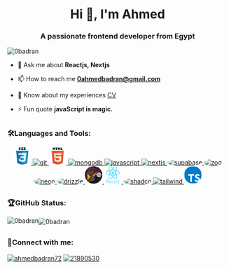 <h1 align="center">Hi 👋, I'm Ahmed</h1>
<h3 align="center">A passionate frontend developer from Egypt</h3>

<p align="left"> <img src="https://komarev.com/ghpvc/?username=0badran&label=Profile%20views&color=0e75b6&style=plastic" alt="0badran" /> </p>

- 💬 Ask me about **Reactjs, Nextjs**

- 📫 How to reach me **0ahmedbadran@gmail.com**

- 📄 Know about my experiences <a target='_blank' href='https://1drv.ms/b/c/cad9da7535afdd0c/EUTz3kRx1IlAnmmLk8P0aTMByazmjA8C08QEfc2oA7aucw?e=7vyYI6'>CV</a>

- ⚡ Fun quote **javaScript is magic.**


## <h3 align="left">🛠️Languages and Tools:</h3>
<div align="center">
  <a href="https://www.w3schools.com/css/" target="_blank" rel="noreferrer">
    <img
      src="https://raw.githubusercontent.com/devicons/devicon/master/icons/css3/css3-original-wordmark.svg"
      alt="css3"
      width="40"
      height="40"
    />
  </a>
  <a href="https://git-scm.com/" target="_blank" rel="noreferrer">
    <img
      src="https://www.vectorlogo.zone/logos/git-scm/git-scm-icon.svg"
      alt="git"
      width="40"
      height="40"
    />
  </a>
  <a href="https://www.w3.org/html/" target="_blank" rel="noreferrer">
    <img
      src="https://raw.githubusercontent.com/devicons/devicon/master/icons/html5/html5-original-wordmark.svg"
      alt="html5"
      width="40"
      height="40"
    />
  </a>
  <a href="https://mongodb.com/" target="_blank" rel="noreferrer">
    <img
      src="https://www.vectorlogo.zone/logos/mongodb/mongodb-icon.svg"
      alt="mongodb"
      width="40"
      height="40"
    />
  </a>
  <a
    href="https://developer.mozilla.org/en-US/docs/Web/JavaScript"
    target="_blank"
    rel="noreferrer"
  >
    <img
      src="https://www.globalcloudteam.com/wp-content/uploads/2023/08/javascript.webp"
      alt="javascript"
      width="40"
      height="40"
    /> </a
  ><a href="https://nextjs.org/" target="_blank" rel="noreferrer">
    <img
      src="https://uxwing.com/wp-content/themes/uxwing/download/brands-and-social-media/nextjs-icon.png"
      alt="nextjs"
      width="40"
      height="40"
    />
  </a>
  <a href="https://supabase.com/" target="_blank" rel="noreferrer">
    <img
      src="https://opensourcealternatives.org/images/supabase.webp"
      alt="supabase"
      width="40"
      height="40"
      style="border-radius: 50%"
    />
  </a>
  <a href="https://zod.dev/" target="_blank" rel="noreferrer">
    <img
      src="https://files.svgcdn.io/logos/zod.png"
      alt="zod"
      width="40"
      height="40"
      style="border-radius: 50%"
    />
  </a>
  <a href="https://neon.com/" target="_blank" rel="noreferrer">
    <img
      src="https://neon.com/favicon/favicon.png"
      alt="neon"
      width="40"
      height="40"
      style="border-radius: 50%"
    />
  </a>
  <a href="https://orm.drizzle.team/" target="_blank" rel="noreferrer">
    <img
      src="https://images.opencollective.com/drizzle-orm/9405e48/logo/256.png"
      alt="drizzle"
      width="40"
      height="40"
      style="border-radius: 50%"
    />
  </a>
  <a href="https://zustand-demo.pmnd.rs" target="_blank" rel="noreferrer">
    <img
      src="https://raw.githubusercontent.com/github/explore/990a9efe0b9529eca38ca9e081bc7a97b18dff45/topics/zustand/zustand.png"
      alt="zustand"
      width="40"
      height="40"
      style="border-radius: 50%"
    />
  </a>
  <a href="https://reactjs.org/" target="_blank" rel="noreferrer">
    <img
      src="https://raw.githubusercontent.com/devicons/devicon/master/icons/react/react-original-wordmark.svg"
      alt="react"
      width="40"
      height="40"
    />
  </a>
  <a href="https://ui.shadcn.com/" target="_blank" rel="noreferrer">
    <img
      src="https://avatars.githubusercontent.com/u/139895814?s=48&v=4"
      alt="shadcn"
      width="40"
      height="40"
      style="border-radius: 50%"
    />
  </a>
  <a href="https://tailwindcss.com/" target="_blank" rel="noreferrer">
    <img
      src="https://www.vectorlogo.zone/logos/tailwindcss/tailwindcss-icon.svg"
      alt="tailwind"
      width="40"
      height="40"
    />
  </a>
  <a href="https://www.typescriptlang.org/" target="_blank" rel="noreferrer">
    <img
      src="https://raw.githubusercontent.com/devicons/devicon/master/icons/typescript/typescript-original.svg"
      alt="typescript"
      width="40"
      height="40"
      style="border-radius: 50%"
    />
  </a>
</div>

## <h3 align="left">🏆GitHub Status:</h3>
<p><img align="left" src="https://github-readme-stats.vercel.app/api/top-langs?username=0badran&show_icons=true&theme=dark&locale=en&layout=compact" alt="0badran" /></p>
<p><img align="center" src="https://github-readme-stats.vercel.app/api?username=0badran&show_icons=true&theme=dark&locale=en" alt="0badran" /></p>

## <h3 align="left">📧Connect with me:</h3>
<p>
<a href="https://linkedin.com/in/0badran" target="blank"><img align="center" src="https://raw.githubusercontent.com/rahuldkjain/github-profile-readme-generator/master/src/images/icons/Social/linked-in-alt.svg" alt="ahmedbadran72" height="30" width="40" /></a>
<a href="https://stackoverflow.com/users/21890530" target="blank"><img align="center" src="https://raw.githubusercontent.com/rahuldkjain/github-profile-readme-generator/master/src/images/icons/Social/stack-overflow.svg" alt="21890530" height="30" width="40" /></a>
</p>
